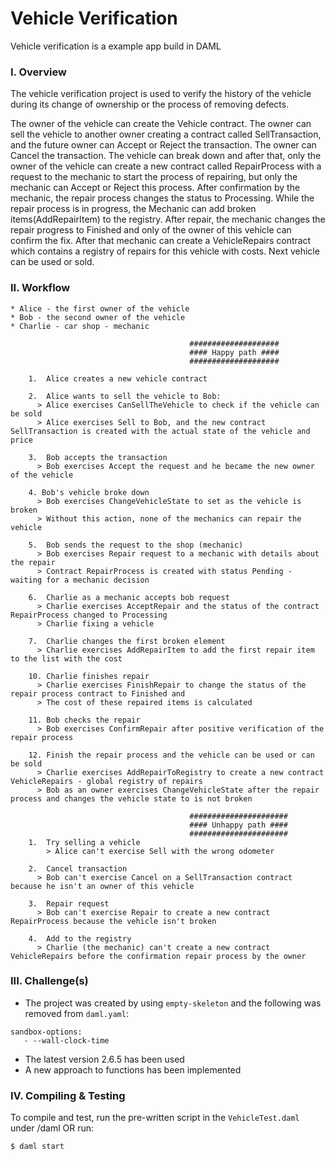 
# Vehicle Verification

Vehicle verification is a example app build in DAML

### I. Overview 
The vehicle verification project is used to verify the history of the vehicle during its change of ownership or the process of removing defects.

The owner of the vehicle can create the Vehicle contract.
The owner can sell the vehicle to another owner creating a contract called SellTransaction, and the future owner can Accept or Reject the transaction. The owner can Cancel the transaction.
The vehicle can break down and after that, only the owner of the vehicle can create a new contract called RepairProcess with a request to the mechanic to start the process of repairing, but only the mechanic can Accept or Reject this process. After confirmation by the mechanic, the repair process changes the status to Processing. While the repair process is in progress, the Mechanic can add broken items(AddRepairItem) to the registry. After repair, the mechanic changes the repair progress to Finished and only of the owner of this vehicle can confirm the fix.
After that mechanic can create a VehicleRepairs contract which contains a registry of repairs for this vehicle with costs. Next vehicle can be used or sold.

### II. Workflow

    * Alice - the first owner of the vehicle
    * Bob - the second owner of the vehicle
    * Charlie - car shop - mechanic

                                            ####################
                                            #### Happy path ####
                                            ####################

        1.  Alice creates a new vehicle contract
        
        2.  Alice wants to sell the vehicle to Bob:
          > Alice exercises CanSellTheVehicle to check if the vehicle can be sold
          > Alice exercises Sell to Bob, and the new contract SellTransaction is created with the actual state of the vehicle and price
        
        3.  Bob accepts the transaction
          > Bob exercises Accept the request and he became the new owner of the vehicle
        
        4. Bob's vehicle broke down
          > Bob exercises ChangeVehicleState to set as the vehicle is broken
          > Without this action, none of the mechanics can repair the vehicle

        5.  Bob sends the request to the shop (mechanic)
          > Bob exercises Repair request to a mechanic with details about the repair
          > Contract RepairProcess is created with status Pending - waiting for a mechanic decision
        
        6.  Charlie as a mechanic accepts bob request
          > Charlie exercises AcceptRepair and the status of the contract RepairProcess changed to Processing
          > Charlie fixing a vehicle

        7.  Charlie changes the first broken element
          > Charlie exercises AddRepairItem to add the first repair item to the list with the cost

        10. Charlie finishes repair
          > Charlie exercises FinishRepair to change the status of the repair process contract to Finished and 
          > The cost of these repaired items is calculated
        
        11. Bob checks the repair
          > Bob exercises ConfirmRepair after positive verification of the repair process

        12. Finish the repair process and the vehicle can be used or can be sold
          > Charlie exercises AddRepairToRegistry to create a new contract VehicleRepairs - global registry of repairs
          > Bob as an owner exercises ChangeVehicleState after the repair process and changes the vehicle state to is not broken

                                            ######################
                                            #### Unhappy path ####
                                            ######################
        1.  Try selling a vehicle
            > Alice can't exercise Sell with the wrong odometer

        2.  Cancel transaction
          > Bob can't exercise Cancel on a SellTransaction contract because he isn't an owner of this vehicle

        3.  Repair request
          > Bob can't exercise Repair to create a new contract RepairProcess because the vehicle isn't broken

        4.  Add to the registry
          > Charlie (the mechanic) can't create a new contract VehicleRepairs before the confirmation repair process by the owner


### III. Challenge(s)
* The project was created by using `empty-skeleton` and the following was removed from `daml.yaml`:

```
sandbox-options:
   - --wall-clock-time
```
* The latest version 2.6.5 has been used
* A new approach to functions has been implemented

### IV. Compiling & Testing
To compile and test, run the pre-written script in the ```VehicleTest.daml ```
under /daml OR run:
```
$ daml start
